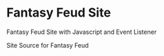 # Fantasy Feud Site
Fantasy Feud Site with Javascript and Event Listener

Site Source for Fantasy Feud
